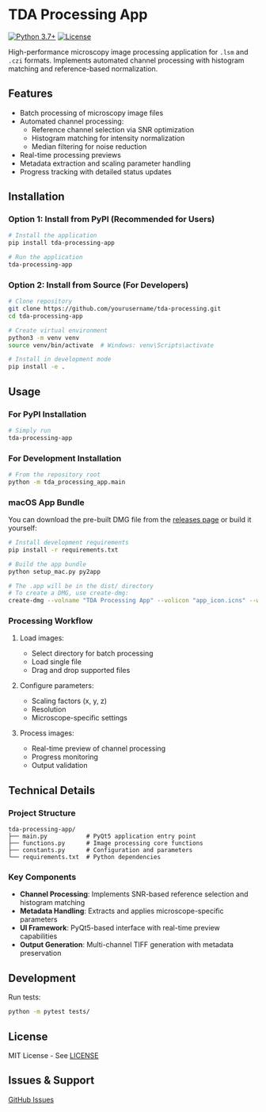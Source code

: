
# TDA Processing App

[![Python 3.7+](https://img.shields.io/badge/python-3.7%2B-blue.svg)](https://www.python.org/downloads/)
[![License](https://img.shields.io/badge/license-MIT-green.svg)](LICENSE)

High-performance microscopy image processing application for `.lsm` and `.czi` formats. Implements automated channel processing with histogram matching and reference-based normalization.

## Features

- Batch processing of microscopy image files
- Automated channel processing:
  - Reference channel selection via SNR optimization
  - Histogram matching for intensity normalization
  - Median filtering for noise reduction
- Real-time processing previews
- Metadata extraction and scaling parameter handling
- Progress tracking with detailed status updates

## Installation

### Option 1: Install from PyPI (Recommended for Users)
```bash
# Install the application
pip install tda-processing-app

# Run the application
tda-processing-app
```

### Option 2: Install from Source (For Developers)
```bash
# Clone repository
git clone https://github.com/yourusername/tda-processing.git
cd tda-processing-app

# Create virtual environment
python3 -m venv venv
source venv/bin/activate  # Windows: venv\Scripts\activate

# Install in development mode
pip install -e .
```

## Usage

### For PyPI Installation
```bash
# Simply run
tda-processing-app
```

### For Development Installation
```bash
# From the repository root
python -m tda_processing_app.main
```

### macOS App Bundle
You can download the pre-built DMG file from the [releases page](https://github.com/yourusername/tda-processing-app/releases) or build it yourself:

```bash
# Install development requirements
pip install -r requirements.txt

# Build the app bundle
python setup_mac.py py2app

# The .app will be in the dist/ directory
# To create a DMG, use create-dmg:
create-dmg --volname "TDA Processing App" --volicon "app_icon.icns" --window-pos 200 120 --window-size 600 400 --icon-size 100 --icon "TDA Processing App.app" 175 120 --hide-extension "TDA Processing App.app" --app-drop-link 425 120 "TDA Processing App.dmg" "dist/TDA Processing App.app"
```

### Processing Workflow

1. Load images:
   - Select directory for batch processing
   - Load single file
   - Drag and drop supported files

2. Configure parameters:
   - Scaling factors (x, y, z)
   - Resolution
   - Microscope-specific settings

3. Process images:
   - Real-time preview of channel processing
   - Progress monitoring
   - Output validation

## Technical Details

### Project Structure
```
tda-processing-app/
├── main.py           # PyQt5 application entry point
├── functions.py      # Image processing core functions
├── constants.py      # Configuration and parameters
└── requirements.txt  # Python dependencies
```

### Key Components

- **Channel Processing**: Implements SNR-based reference selection and histogram matching
- **Metadata Handling**: Extracts and applies microscope-specific parameters
- **UI Framework**: PyQt5-based interface with real-time preview capabilities
- **Output Generation**: Multi-channel TIFF generation with metadata preservation

## Development

Run tests:
```bash
python -m pytest tests/
```

## License

MIT License - See [LICENSE](LICENSE)

## Issues & Support

[GitHub Issues](https://github.com/yourusername/tda-processing-app/issues)
